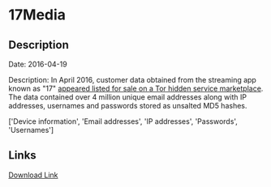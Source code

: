 # 17Media

## Description

Date: 2016-04-19

Description:
In April 2016, customer data obtained from the streaming app known as &quot;17&quot; <a href="http://motherboard.vice.com/read/another-day-another-hack-millions-of-user-accounts-for-streaming-app-17" target="_blank" rel="noopener">appeared listed for sale on a Tor hidden service marketplace</a>. The data contained over 4 million unique email addresses along with IP addresses, usernames and passwords stored as unsalted MD5 hashes.


['Device information', 'Email addresses', 'IP addresses', 'Passwords', 'Usernames']

## Links

[Download Link](https://link-to.net/1229997/303.71591138880103/dynamic/?r=aHR0cHM6Ly93d3cubWVkaWFmaXJlLmNvbS92aWV3L0dpemJ3dDd5ZzFFNVA2Ti8xN2FwcC5jby9maWxl)